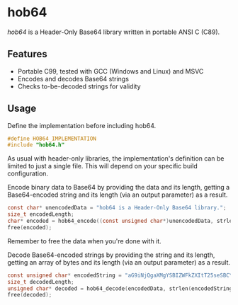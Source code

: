 # hob64

*hob64* is a Header-Only Base64 library written in portable ANSI C (C89).


## Features

- Portable C99, tested with GCC (Windows and Linux) and MSVC
- Encodes and decodes Base64 strings
- Checks to-be-decoded strings for validity

## Usage

Define the implementation before including hob64.
``` c
#define HOB64_IMPLEMENTATION
#include "hob64.h"
```
As usual with header-only libraries, the implementation's definition can be limited to just a single file. This will depend on your specific build configuration.

Encode binary data to Base64 by providing the data and its length, getting a Base64-encoded string and its length (via an output parameter) as a result.
``` c
const char* unencodedData = "hob64 is a Header-Only Base64 library.";
size_t encodedLength;
char* encoded = hob64_encode((const unsigned char*)unencodedData, strlen(unencodedData), &encodedLength);
free(encoded);
```
Remember to free the data when you're done with it.

Decode Base64-encoded strings by providing the string and its length, getting an array of bytes and its length (via an output parameter) as a result.
``` c
const unsigned char* encodedString = "aG9iNjQgaXMgYSBIZWFkZXItT25seSBCYXNlNjQgbGlicmFyeS4=";
size_t decodedLength;
unsigned char* decoded = hob64_decode(encodedData, strlen(encodedString), &decodedLength);
free(decoded);
```